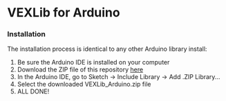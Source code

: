 # VEXLib for Arduino
### Installation
The installation process is identical to any other Arduino library install:
1. Be sure the Arduino IDE is installed on your computer
2. Download the ZIP file of this repository [here](https://github.com/RubixSolver99/VEXLib_Arduino/archive/master.zip)
3. In the Arduino IDE, go to Sketch -> Include Library -> Add .ZIP Library...
4. Select the downloaded VEXLib_Arduino.zip file
5. ALL DONE!
